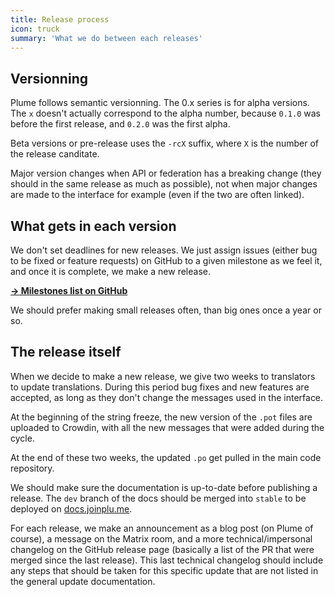 ```yaml
---
title: Release process
icon: truck
summary: 'What we do between each releases'
---
```


## Versionning

Plume follows semantic versionning. The 0.x series is for alpha versions. The `x` doesn't actually correspond
to the alpha number, because `0.1.0` was before the first release, and `0.2.0` was the first alpha.

Beta versions or pre-release uses the `-rcX` suffix, where `X` is the number of the release canditate.

Major version changes when API or federation has a breaking change (they should in the same release as much as possible), not when
major changes are made to the interface for example (even if the two are often linked).

## What gets in each version

We don't set deadlines for new releases. We just assign issues (either bug to be fixed or feature requests) on GitHub to a given
milestone as we feel it, and once it is complete, we make a new release.

**[→ Milestones list on GitHub](https://github.com/Plume-org/Plume/milestones?direction=asc&sort=due_date)**

We should prefer making small releases often, than big ones once a year or so.

## The release itself

When we decide to make a new release, we give two weeks to translators to update translations. During this
period bug fixes and new features are accepted, as long as they don't change the messages used in the interface.

At the beginning of the string freeze, the new version of the `.pot` files are uploaded to Crowdin, with all the new
messages that were added during the cycle.

At the end of these two weeks, the updated `.po` get pulled in the main code repository.

We should make sure the documentation is up-to-date before publishing a release.
The `dev` branch of the docs should be merged into `stable` to be deployed on [docs.joinplu.me](https://docs.joinplu.me).

For each release, we make an announcement as a blog post (on Plume of course), a message on the Matrix room,
and a more technical/impersonal changelog on the GitHub release page (basically a list of the PR that were merged
since the last release). This last technical changelog should include any steps that should be taken for this specific
update that are not listed in the general update documentation.

<!-- TODO: do we need to ping translators when entering string freeze? -->
